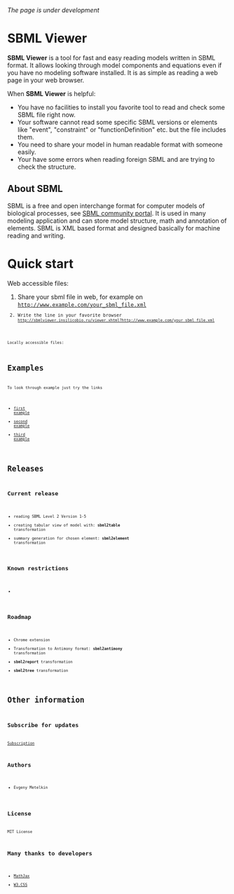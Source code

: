 *The page is under development*

# SBML Viewer
**SBML Viewer** is a tool for fast and easy reading models written in SBML format. It allows looking through model components and equations even if you have no modeling software installed. It is as simple as reading a web page in your web browser.

When **SBML Viewer** is helpful:

* You have no facilities to install you favorite tool to read and check some SBML file right now.
* Your software cannot read some specific SBML versions or elements like "event", "constraint" or "functionDefinition" etc. but the file includes them.
* You need to share your model in human readable format with someone easily.
* Your have some errors when reading foreign SBML and are trying to check the structure.

## About SBML
SBML is a free and open interchange format for computer models of biological processes, see [SBML community portal](http://sbml.org/). It is used in many modeling application and can store model structure, math and annotation of elements. SBML is XML based format and designed basically for machine reading and writing.

# Quick start
Web accessible files:

1. Share your sbml file in web, for example on <code>http://www.example.com/your_sbml_file.xml<code>
2. Write the line in your favorite browser <code>http://sbmlviewer.insilicobio.ru/viewer.xhtml?http://www.example.com/your_sbml_file.xml<code>

Locally accessible files:

# Examples
To look through example just try the links

* [first example](http://sbmlviewer.insilicobio.ru/viewer.xhtml?http://www.example.com/your_sbml_file.xml)
* [second example](http://sbmlviewer.insilicobio.ru/viewer.xhtml?http://www.example.com/your_sbml_file.xml)
* [third example](http://sbmlviewer.insilicobio.ru/viewer.xhtml?http://www.example.com/your_sbml_file.xml)

# Releases

## Current release

- reading SBML Level 2 Version 1-5
- creating tabular view of model with: **sbml2table** transformation
- summary generation for chosen element: **sbml2element** transformation

## Known restrictions

- 

## Roadmap

- Chrome extension
- Transformation to Antimony format: **sbml2antimony** transformation
- **sbml2report** transformation
- **sbml2tree** transformation

# Other information

## Subscribe for updates

[Subscription](http://eepurl.com/cxCiu5)

## Authors

- Evgeny Metelkin

## License
MIT License

## Many thanks to developers

- [MathJax](https://www.mathjax.org)
- [W3.CSS](http://www.w3schools.com/w3css/) 
